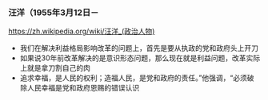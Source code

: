 ### 汪洋（1955年3月12日－
https://zh.wikipedia.org/wiki/汪洋_(政治人物)
- 我们在解决利益格局影响改革的问题上，首先是要从执政的党和政府头上开刀
- 如果说30年前改革解决的是意识形态问题，那么现在就是利益问题，改革实际上就是拿刀割自己的肉
- 追求幸福，是人民的权利；造福人民，是党和政府的责任。”他强调，“必须破除人民幸福是党和政府恩赐的错误认识